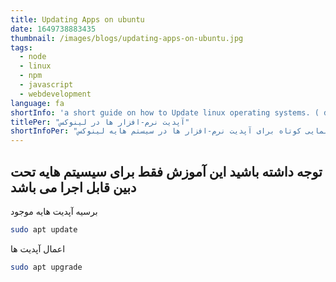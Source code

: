 ```yaml
---
title: Updating Apps on ubuntu
date: 1649738883435
thumbnail: /images/blogs/updating-apps-on-ubuntu.jpg
tags:
  - node
  - linux
  - npm
  - javascript
  - webdevelopment
language: fa
shortInfo: 'a short guide on how to Update linux operating systems. ( debian Based )'
titlePer: "آپدیت نرم-افزار ها در لینوکس"
shortInfoPer: "یک راهنمایی کوتاه برای آپدیت نرم-افزار ها در سیستم هایه لینوکس"
---
```


## توجه داشته باشید این آموزش فقط برای سیسیتم هایه تحت دبین قابل اجرا می باشد

برسیه آپدیت هایه موجود
```bash
sudo apt update
```

اعمال آپدیت ها
```bash
sudo apt upgrade
```